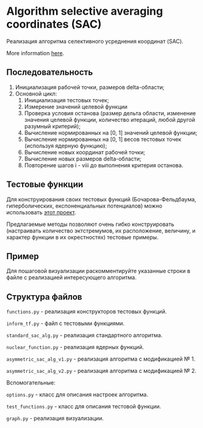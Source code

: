 # Algorithm selective averaging coordinates (SAC)

Реализация алгоритма селективного усреднения координат (SAC). 


More information [here](https://cyberleninka.ru/article/v/metod-globalnoy-optimizatsii-osnovannyy-na-selektivnom-usrednenii-koordinat-pri-nalichii-ogranicheniy).

## Последовательность

1) Инициализация рабочей точки, размеров delta-области;
2) Основной цикл:
    1) Инициализация тестовых точек;
    2) Измерение значений целевой функции
    3) Проверка условия останова (размер дельта области, изменение значения целевой функции, 
    количество итераций, любой другой разумный критерий);
    4) Вычисление нормированных на [0, 1] значений целевой функции;
    5) Вычисление нормированных на [0, 1] весов тестовых точек (используя ядерную функцию);
    6) Вычисление новых координат рабочей точки;
    7) Вычисление новых размеров delta-области;
    8) Повторение шагов i - viii до выполнения критерия останова.

## Тестовые функции

Для конструирования своих тестовых функций (Бочарова-Фельдбаума, гиперболических, 
експоненциальных потенциалов) можно использовать [этот проект](https://github.com/redb0/tf-generator). 

Предлагаемые методы позволяют очень гибко конструировать (настраивать количество эктстремумов, 
их расположение, величину, и характер функции в их окрестностях) тестовые примеры.

## Пример

Для пошаговой визуализации раскомментируйте указанные строки в файле с реализацией интересующего алгоритма.




## Структура файлов

`functions.py` - реализация конструкторов тестовых функций.

`inform_tf.py` - файл с тестовыми функциями.

`standard_sac_alg.py` - реализация стандартного алгоритма.

`nuclear_function.py` - реализация ядерных функций.

`asymmetric_sac_alg_v1.py` - реализация алгоритма с модификацией № 1.

`asymmetric_sac_alg_v2.py` - реализация алгоритма с модификацией № 2.

Вспомогательные:

`options.py` - класс для описания настроек алгоритма.

`test_functions.py` - класс для описания тестовой функции.

`graph.py` - реализация визуализации.

